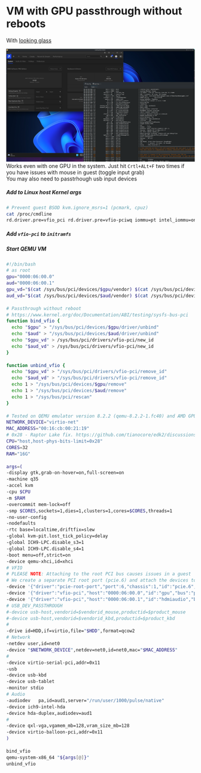 # VM with GPU passthrough without reboots
With [looking glass](https://github.com/antnn/gists/blob/main/qemu/looking-glass.sh)

![kvm](https://github.com/antnn/gists/blob/main/qemu/kvm-gpu-passthrough.png?raw=true)
Works even with one GPU in the system. Just hit `Crtl+ALt+F` two times if you have issues with mouse in guest (toggle input grab)</br>
You may also need to passtrhough usb input devices 
##### Add to Linux host Kernel args
```bash
# Prevent guest BSOD kvm.ignore_msrs=1 (pcmark, cpuz) 
cat /proc/cmdline
rd.driver.pre=vfio_pci rd.driver.pre=vfio-pciwq iommu=pt intel_iommu=on kvm.ignore_msrs=1 
```
##### Add `vfio-pci` to `initramfs` 
##### Start QEMU VM
```bash
#!/bin/bash
# as root
gpu="0000:06:00.0"
aud="0000:06:00.1"
gpu_vd="$(cat /sys/bus/pci/devices/$gpu/vendor) $(cat /sys/bus/pci/devices/$gpu/device)"
aud_vd="$(cat /sys/bus/pci/devices/$aud/vendor) $(cat /sys/bus/pci/devices/$aud/device)"

# Passthrough without reboot
# https://www.kernel.org/doc/Documentation/ABI/testing/sysfs-bus-pci
function bind_vfio {
  echo "$gpu" > "/sys/bus/pci/devices/$gpu/driver/unbind"
  echo "$aud" > "/sys/bus/pci/devices/$aud/driver/unbind"
  echo "$gpu_vd" > /sys/bus/pci/drivers/vfio-pci/new_id
  echo "$aud_vd" > /sys/bus/pci/drivers/vfio-pci/new_id
}

function unbind_vfio {
  echo "$gpu_vd" > "/sys/bus/pci/drivers/vfio-pci/remove_id"
  echo "$aud_vd" > "/sys/bus/pci/drivers/vfio-pci/remove_id"
  echo 1 > "/sys/bus/pci/devices/$gpu/remove"
  echo 1 > "/sys/bus/pci/devices/$aud/remove"
  echo 1 > "/sys/bus/pci/rescan"
}

# Tested on QEMU emulator version 8.2.2 (qemu-8.2.2-1.fc40) and AMD GPU
NETWORK_DEVICE="virtio-net"
MAC_ADDRESS="00:16:cb:00:21:19"
# 0x28 - Raptor Lake fix. https://github.com/tianocore/edk2/discussions/4662
CPU="host,host-phys-bits-limit=0x28"
CORES=32
RAM="16G"

args=(
-display gtk,grab-on-hover=on,full-screen=on
-machine q35
-accel kvm
-cpu $CPU
-m $RAM
-overcommit mem-lock=off
-smp $CORES,sockets=1,dies=1,clusters=1,cores=$CORES,threads=1
-no-user-config
-nodefaults
-rtc base=localtime,driftfix=slew
-global kvm-pit.lost_tick_policy=delay
-global ICH9-LPC.disable_s3=1
-global ICH9-LPC.disable_s4=1
-boot menu=off,strict=on
-device qemu-xhci,id=xhci
# VFIO 
# PLEASE NOTE: Attaching to the root PCI bus causes issues in a guest
# We create a separate PCI root port (pcie.6) and attach the devices to that root port instead of the root PCI bus
-device '{"driver":"pcie-root-port","port":6,"chassis":1,"id":"pcie.6","bus":"pcie.0","addr":"0x6"}'
-device '{"driver":"vfio-pci","host":"0000:06:00.0","id":"gpu","bus":"pcie.6","multifunction":true,"addr":"0x0"}'
-device '{"driver":"vfio-pci","host":"0000:06:00.1","id":"hdmiaudio","bus":"pcie.6","addr":"0x0.0x1"}'
# USB_DEV_PASSTHROUGH
#-device usb-host,vendorid=$vendorid_mouse,productid=$product_mouse
#-device usb-host,vendorid=$vendorid_kbd,productid=$product_kbd
#
-drive id=HDD,if=virtio,file="$HDD",format=qcow2
# Network
-netdev user,id=net0
-device "$NETWORK_DEVICE",netdev=net0,id=net0,mac="$MAC_ADDRESS"
#
-device virtio-serial-pci,addr=0x11
-usb
-device usb-kbd
-device usb-tablet
-monitor stdio
# Audio
-audiodev   pa,id=aud1,server="/run/user/1000/pulse/native"
-device ich9-intel-hda
-device hda-duplex,audiodev=aud1
#
-device qxl-vga,vgamem_mb=128,vram_size_mb=128
-device virtio-balloon-pci,addr=0x11
)

bind_vfio
qemu-system-x86_64 "${args[@]}"
unbind_vfio
```



